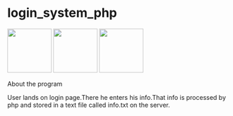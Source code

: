 # login_system_php
<img src="https://cdn.jsdelivr.net/gh/devicons/devicon/icons/php/php-plain.svg" height=100 width=100/>
<img src="https://cdn.jsdelivr.net/gh/devicons/devicon/icons/html5/html5-original.svg" height=100 width=100/>
<img src="https://cdn.jsdelivr.net/gh/devicons/devicon/icons/javascript/javascript-plain.svg" height=100 width=100/>

About the program

User lands on login page.There he enters his info.That info is processed by php and stored in a text file called info.txt on the server.
